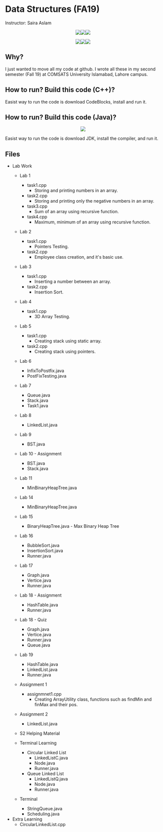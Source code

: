 # Data Structures (FA19)
Instructor: Saira Aslam
<p align="center"><img src='https://img.shields.io/badge/Developer-Arose%20Niazi-blue.svg?style=popout-square&logo=c%2B%2B' ><img src='https://img.shields.io/badge/Programmed%20in-C++-blue.svg?style=popout-square&logo=c%2B%2B' ><img src='https://img.shields.io/badge/Compiled%20with-GNU%20GCC-blue.svg?style=popout-square&logo=c%2B%2B' ></p>
<p align="center"><img src='https://img.shields.io/badge/Developer-Arose%20Niazi-blue.svg?style=popout-square&logo=Java' ><img src='https://img.shields.io/badge/Programmed%20in-Java%208-blue.svg?style=popout-square&logo=Java' ><img src='https://img.shields.io/badge/Programmed%20in-Java-blue.svg?style=popout-square&logo=Java' ></p>

## Why?
I just wanted to move all my code at github. I wrote all these in my second semester (Fall 19) at COMSATS University Islamabad, Lahore campus.

## How to run? Build this code (C++)?
Easist way to run the code is download CodeBlocks, install and run it. 

## How to run? Build this code (Java)?
<p align="center"><a url='https://www.oracle.com/technetwork/java/javase/downloads/jdk8-downloads-2133151.html'><img src='https://img.shields.io/badge/Java%20Development%20Kit-8%20Onwards-orange.svg?style=popout-square&logo=codio' /></a></p>
Easist way to run the code is download JDK, install the compiler, and run it. 

## Files
- Lab Work
	- Lab 1
		- task1.cpp
			- Storing and printing numbers in an array.
		- task2.cpp
			- Storing and printing only the negative numbers in an array.
		- task3.cpp
			- Sum of an array using recursive function.
		- task4.cpp
			- Maximum, minimum of an array using recursive function.
	- Lab 2
		- task1.cpp
			- Pointers Testing.
		- task2.cpp
			- Employee class creation, and it's basic use. 
	- Lab 3
		- task1.cpp
			- Inserting a number between an array.
		- task2.cpp
			- Insertion Sort.
	- Lab 4
		- task1.cpp
			- 3D Array Testing.
	- Lab 5
		- task1.cpp
			- Creating stack using static array.
		- task2.cpp
			- Creating stack using pointers.
	- Lab 6
		- InfixToPostfix.java
		- PostFixTesting.java
	- Lab 7
		- Queue.java
		- Stack.java
		- Task1.java
	- Lab 8
		- LinkedList.java
	- Lab 9
		- BST.java
	- Lab 10 - Assignment
		- BST.java
		- Stack.java
	- Lab 11
		- MinBinaryHeapTree.java
	- Lab 14
		- MinBinaryHeapTree.java
	- Lab 15
		- BinaryHeapTree.java - Max Binary Heap Tree
	- Lab 16
		- BubbleSort.java
		- InsertionSort.java
		- Runner.java
	- Lab 17
		- Graph.java
		- Vertice.java
		- Runner.java
	- Lab 18 - Assignment
		- HashTable.java
		- Runner.java
	- Lab 18 - Quiz
		- Graph.java
		- Vertice.java
		- Runner.java
		- Queue.java
	- Lab 19
		- HashTable.java
		- LinkedList.java
		- Runner.java
	
		
		
	- Assignment 1
		- assignmnet1.cpp
			- Creating ArrayUtility class, functions such as findMin and finMax and their pos. 
	- Assignment 2
		- LinkedList.java		
		
	- S2 Helping Material
	- Terminal Learning
		- Circular Linked List
			- LinkedListC.java
			- Node.java
			- Runner.java
		- Queue Linked List
			- LinkedListQ.java
			- Node.java
			- Runner.java
	- Terminal
		- StringQueue.java
		- Scheduling.java
- Extra Learning
	- CircularLinkedList.cpp
